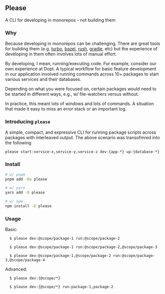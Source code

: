 ## Please

A CLI for developing in monorepos - not building them

### Why

Because developing in monorepos can be challenging. There are great tools for building them (e.g. [turbo](https://turborepo.org/), [bazel](https://bazel.build/), [rush](https://rushjs.io/), [gradle](https://gradle.org/), etc) but the experience of developing in them often involves lots of manual effort.

By developing, I mean, running/executing code. For example, consider our own experience at Dopt. A typical workflow for basic feature development in our application involved running commands across 10+ packages to start various services and their databases.

Depending on what you were focused on, certain packages would need to be started in different ways, e.g., w/ file-watchers versus without.

In practice, this meant lots of windows and lots of commands. A situation that made it easy to miss an error stack or an important log.

### Introducing `please`

A simple, compact, and expressive CLI for running package scripts across packages with interleaved output. The above scenario was transofmred into the following

```
please start:service-x,service-y,service-z dev:{app-*} up:{database-*}
```

### Install

```bash
# w/ pnpm
pnpm add -Dw please

# w/ yarn
yarn add -D please

# w/ npm
npm install -D please
```

### Usage

Basic:

```
  $ please dev:@scope/package-1 run:@scope/package-2

  $ please dev:@scope/package-1 run:@scope/package-2,@scope/package-3

  $ please dev:@scope/package-1,@scope/package-2 run:@scope/package-3,@scope/package-4
```

Advanced:

```
  $ please dev:{@scope/*}

  $ please dev:{@scope/*} run:package-1,package-2
```
